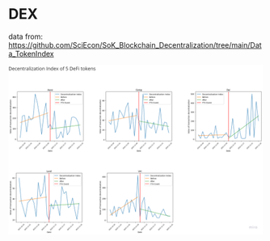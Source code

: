 # DEX

data from: https://github.com/SciEcon/SoK_Blockchain_Decentralization/tree/main/Data_TokenIndex

![image](https://github.com/Xintong1122/DEX/blob/main/sportlight/overall.png)
